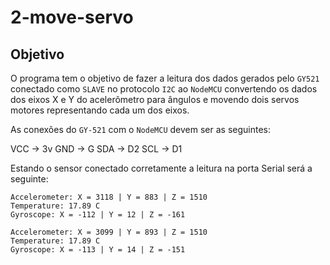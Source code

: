 # 2-move-servo

## Objetivo

O programa tem o objetivo de fazer a leitura dos dados gerados pelo `GY521` conectado como `SLAVE` no protocolo `I2C` ao `NodeMCU` convertendo os dados dos eixos X e Y do acelerômetro para ângulos e movendo dois servos motores representando cada um dos eixos.

As conexões do `GY-521` com o `NodeMCU` devem ser as seguintes:

VCC -> 3v
GND -> G
SDA -> D2
SCL -> D1

Estando o sensor conectado corretamente a leitura na porta Serial será a seguinte:

```
Accelerometer: X = 3118 | Y = 883 | Z = 1510
Temperature: 17.89 C
Gyroscope: X = -112 | Y = 12 | Z = -161

Accelerometer: X = 3099 | Y = 893 | Z = 1510
Temperature: 17.89 C
Gyroscope: X = -113 | Y = 14 | Z = -151

```
